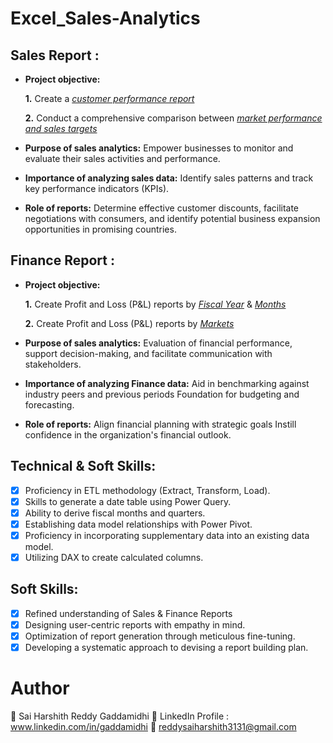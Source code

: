 # Excel_Sales-Analytics
## Sales Report :


- **Project objective:** 

    **1.** Create a _[customer performance report](https://github.com/HarshithReddy31/Excel_Sales-Analytics/blob/main/Customer%20Performance%20Report.pdf)_ 

    **2.** Conduct a comprehensive comparison between _[market performance and sales targets](https://github.com/HarshithReddy31/Excel_Sales-Analytics/blob/main/Market%20Performance%20vs%20Target%20Report.pdf)_

- **Purpose of sales analytics:** Empower businesses to monitor and evaluate their sales activities and performance.

- **Importance of analyzing sales data:** Identify sales patterns and track key performance indicators (KPIs).

- **Role of reports:** Determine effective customer discounts, facilitate negotiations with consumers, and identify potential business expansion opportunities in promising countries.


## Finance Report :

- **Project objective:** 

    **1.** Create Profit and Loss (P&L) reports by _[Fiscal Year](https://github.com/HarshithReddy31/Excel_Sales-Analytics/blob/main/P%26L%20Statement%20by%20Fiscal%20Year.pdf)_ & _[Months](https://github.com/HarshithReddy31/Excel_Sales-Analytics/blob/main/P%26L%20Statement%20by%20Months.pdf)_ 

   **2.** Create Profit and Loss (P&L) reports by _[Markets](https://github.com/HarshithReddy31/Excel_Sales-Analytics/blob/main/P%26L%20Statement%20by%20Markets.pdf)_

- **Purpose of sales analytics:** Evaluation of financial performance, support decision-making, and facilitate communication with stakeholders.

- **Importance of analyzing Finance data:** Aid in benchmarking against industry peers and previous periods Foundation for budgeting and forecasting.

- **Role of reports:** Align financial planning with strategic goals Instill confidence in the organization's financial outlook.


## Technical & Soft Skills:
- [x]	Proficiency in ETL methodology (Extract, Transform, Load).
- [x]	Skills to generate a date table using Power Query.
- [x]	Ability to derive fiscal months and quarters.
- [x]	Establishing data model relationships with Power Pivot.
- [x]	Proficiency in incorporating supplementary data into an existing data model.
- [x]	Utilizing DAX to create calculated columns.

## Soft Skills:
- [x]	Refined understanding of Sales & Finance Reports
- [x]	Designing user-centric reports with empathy in mind.
- [x]	Optimization of report generation through meticulous fine-tuning.
- [x]	Developing a systematic approach to devising a report building plan.

# Author
👤 Sai Harshith Reddy Gaddamidhi
🔗 LinkedIn Profile : www.linkedin.com/in/gaddamidhi
📧 reddysaiharshith3131@gmail.com
